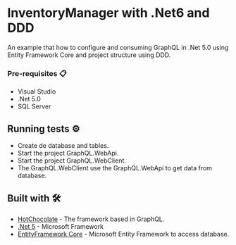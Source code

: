 # InventoryManager with .Net6 and DDD
An example that how to configure and consuming GraphQL in .Net 5.0 using Entity Framework Core and project structure using DDD.

### Pre-requisites 📋

* Visual Studio
* .Net 5.0
* SQL Server

## Running tests ⚙️

* Create de database and tables.
* Start the project GraphQL.WebApi.
* Start the project GraphQL.WebClient.
* The GraphQL.WebClient use the GraphQL.WebApi to get data from database.

## Built with 🛠️

* [HotChocolate](https://github.com/ChilliCream/hotchocolate) - The framework based in GraphQL.
* [.Net 5](https://dotnet.microsoft.com/download/dotnet/5.0) - Microsoft Framework
* [EntityFramework Core](https://docs.microsoft.com/es-es/ef/core/) - Microsoft Entity Framework to access database.
